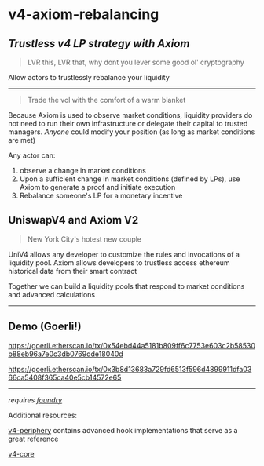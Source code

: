 # v4-axiom-rebalancing

## ***Trustless v4 LP strategy with Axiom***

> LVR this, LVR that, why dont you lever some good ol' cryptography

Allow actors to trustlessly rebalance your liquidity

---

> Trade the vol with the comfort of a warm blanket

Because Axiom is used to observe market conditions, liquidity providers do not need to run their own infrastructure or delegate their capital to trusted managers. *Anyone* could modify your position (as long as market conditions are met)

Any actor can:

1. observe a change in market conditions
2. Upon a sufficient change in market conditions (defined by LPs), use Axiom to generate a proof and initiate execution
3. Rebalance someone's LP for a monetary incentive

## UniswapV4 and Axiom V2

> New York City's hotest new couple

UniV4 allows any developer to customize the rules and invocations of a liquidity pool. Axiom allows developers to trustless access ethereum historical data from their smart contract

Together we can build a liquidity pools that respond to market conditions and advanced calculations

---

## Demo (Goerli!)

https://goerli.etherscan.io/tx/0x54ebd44a5181b809ff6c7753e603c2b58530b88eb96a7e0c3db0769dde18040d

https://goerli.etherscan.io/tx/0x3b8d13683a729fd6513f596d4899911dfa0366ca5408f365ca40e5cb14572e65

---

_requires [foundry](https://book.getfoundry.sh)_

Additional resources:

[v4-periphery](https://github.com/uniswap/v4-periphery) contains advanced hook implementations that serve as a great reference

[v4-core](https://github.com/uniswap/v4-core)
